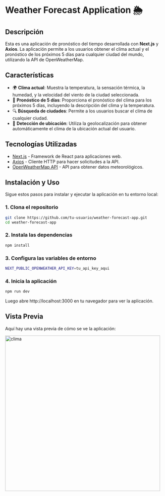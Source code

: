 # Weather Forecast Application 🌦️

## Descripción

Esta es una aplicación de pronóstico del tiempo desarrollada con **Next.js** y **Axios**. La aplicación permite a los usuarios obtener el clima actual y el pronóstico de los próximos 5 días para cualquier ciudad del mundo, utilizando la API de OpenWeatherMap.

## Características

- 🌍 **Clima actual**: Muestra la temperatura, la sensación térmica, la humedad, y la velocidad del viento de la ciudad seleccionada.
- 📅 **Pronóstico de 5 días**: Proporciona el pronóstico del clima para los próximos 5 días, incluyendo la descripción del clima y la temperatura.
- 🔍 **Búsqueda de ciudades**: Permite a los usuarios buscar el clima de cualquier ciudad.
- 📍 **Detección de ubicación**: Utiliza la geolocalización para obtener automáticamente el clima de la ubicación actual del usuario.

## Tecnologías Utilizadas

- [Next.js](https://nextjs.org/) - Framework de React para aplicaciones web.
- [Axios](https://axios-http.com/) - Cliente HTTP para hacer solicitudes a la API.
- [OpenWeatherMap API](https://openweathermap.org/api) - API para obtener datos meteorológicos.

## Instalación y Uso

Sigue estos pasos para instalar y ejecutar la aplicación en tu entorno local:

### 1. Clona el repositorio

```bash
git clone https://github.com/tu-usuario/weather-forecast-app.git
cd weather-forecast-app
```

### 2. Instala las dependencias
```bash
npm install
```

### 3. Configura las variables de entorno
```bash
NEXT_PUBLIC_OPENWEATHER_API_KEY=tu_api_key_aqui
```

### 4. Inicia la aplicación
```bash
npm run dev
```
Luego abre http://localhost:3000 en tu navegador para ver la aplicación.

## Vista Previa
Aquí hay una vista previa de cómo se ve la aplicación:

<img src="https://github.com/user-attachments/assets/b51d0b60-764c-402a-b5d5-a5b84563c444" alt="clima" width="500"/>



